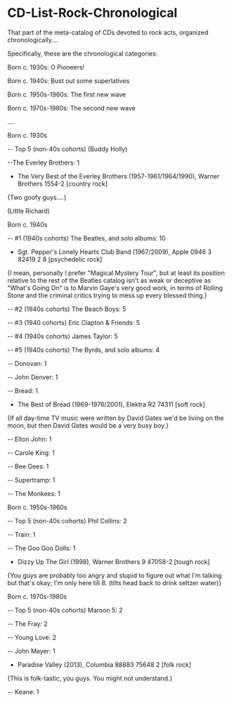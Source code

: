 # CD-List-Rock-Chronological
That part of the meta-catalog of CDs devoted to rock acts, organized chronologically....

Specifically, these are the chronological categories: 

Born c. 1930s: O Pioneers! 

Born c. 1940s: Bust out some superlatives 

Born c. 1950s-1960s: The first new wave 

Born c. 1970s-1980s: The second new wave

....

Born c. 1930s 

-- Top 5 (non-40s cohorts) (Buddy Holly)

--The Everley Brothers: 1

* The Very Best of the Everley Brothers (1957-1961/1964/1990), Warner Brothers 1554-2 [country rock]

{Two goofy guys....}

(Little Richard) 


Born c. 1940s 

-- #1 (1940s cohorts) The Beatles, and solo albums: 10

* Sgt. Pepper's Lonely Hearts Club Band (1967/2009), Apple 0946 3 82419 2 8 [psychedelic rock]

{I mean, personally I prefer "Magical Mystery Tour", but at least its position relative to the rest of the Beatles catalog isn't as weak or deceptive as "What's Going On" is to Marvin Gaye's very good work, in terms of Rolling Stone and the criminal critics trying to mess up every blessed thing.}

-- #2 (1940s cohorts) The Beach Boys: 5 

-- #3 (1940 cohorts) Eric Clapton & Friends: 5 

-- #4 (1940s cohorts) James Taylor: 5 

-- #5 (1940s cohorts) The Byrds, and solo albums: 4

-- Donovan: 1

-- John Denver: 1

-- Bread: 1

* The Best of Bread (1969-1976/2001), Elektra R2 74311 [soft rock]

{If all day-time TV music were written by David Gates we'd be living on the moon, but then David Gates would be a very busy boy.}

-- Elton John: 1

-- Carole King: 1 

-- Bee Gees: 1 

-- Supertramp: 1 

-- The Monkees: 1

Born c. 1950s-1960s 

-- Top 5 (non-40s cohorts) Phil Collins: 2

-- Train: 1

-- The Goo Goo Dolls: 1

* Dizzy Up The Girl (1998), Warner Brothers 9 47058-2 [tough rock]

{You guys are probably too angry and stupid to figure out what I'm talking but that's okay; I'm only here till 8. (tilts head back to drink seltzer water)}

Born c. 1970s-1980s

-- Top 5 (non-40s cohorts) Maroon 5: 2 

-- The Fray: 2 

-- Young Love: 2 

-- John Mayer: 1 

* Paradise Valley (2013), Columbia 88883 75648 2 [folk rock]

{This is folk-tastic, you guys. You might not understand.}

-- Keane: 1
